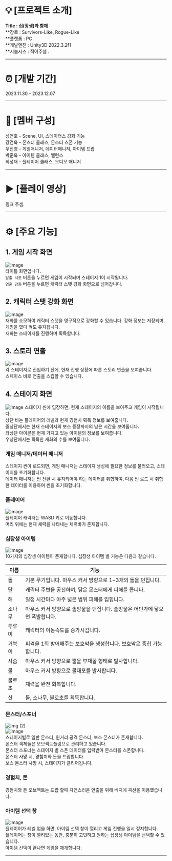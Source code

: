 # 💡 [프로젝트 소개]
**Title : 십(장생)과 함께** <br/>
**장르 : Survivors-Like, Rogue-Like <br/>
**플랫폼 : PC <br/>
**개발엔진 : Unity3D 2022.3.2f1  <br/>
**시놉시스 : 적어주셈 .

---

# ⏰ [개발 기간]
2023.11.30 - 2023.12.07

---

# 👥 [멤버 구성]
성연호 - Scene, UI, 스테이터스 강화 기능            <br/>
강건욱 - 몬스터 클래스, 몬스터 스폰 기능            <br/>
우진영 - 게임매니저, 데이터매니저, 아이템 드랍            <br/>
박준욱 - 아이템 클래스, 밸런스            <br/>
최성재 - 플레이어 클래스, 오디오 매니저            <br/>

---

# ▶️ [플레이 영상]
링크 주셈.


---

# ⚙ [주요 기능]

## 1. 게임 시작 화면
![image](https://github.com/chamhok/10JO_Roguelike_GAME/assets/148977728/7a057a7f-f904-4b52-8fbd-a87771963e2d) <br/>
타이틀 화면입니다. <br/>
`탈출 시도` 버튼을 누르면 게임이 시작되며 스테이지 1이 시작됩니다. <br/>
`영혼 강화` 버튼을 누르면 캐릭터 스탯 강화 화면으로 넘어갑니다. <br/>

## 2. 캐릭터 스탯 강화 화면
![image](https://github.com/chamhok/10JO_Roguelike_GAME/assets/148977728/5ce236b2-cb77-444d-a87e-8bf561332ad7) <br/>
재화를 소모하여 캐릭터 스탯을 영구적으로 강화할 수 있습니다. 강화 정보는 저장되며, 게임을 껐다 켜도 유지됩니다. <br/>
재화는 스테이지를 진행하며 획득합니다. <br/>

## 3. 스토리 연출
![image](https://github.com/chamhok/10JO_Roguelike_GAME/assets/148977728/63e00957-c292-400c-8278-24b47f424de6) <br/>
각 스테이지로 진입하기 전에, 현재 진행 상황에 따른 스토리 연출을 보여줍니다. <br/>
스페이스 바로 연출을 스킵할 수 있습니다. <br/>

## 4. 스테이지 화면
![image](https://github.com/chamhok/10JO_Roguelike_GAME/assets/148977728/ce7c2b3d-5fe6-4a26-89b0-2a235f2c1c95)
스테이지 씬에 입장하면, 현재 스테이지의 이름을 보여주고 게임이 시작됩니다. <br/>
상단 바는 플레이어의 레벨과 현재 경험치 획득 정보를 보여줍니다. <br/>
중상단에서는 현재 스테이지의 보스 등장까지의 남은 시간을 보여줍니다. <br/>
좌상단 아이콘은 현재 가지고 있는 아이템의 정보를 보여줍니다. <br/>
우상단에서는 획득한 재화의 수를 보여줍니다. <br/>

### 게임 매니저/데이터 매니저
스테이지 씬이 로드되면, 게임 매니저는 스테이지 생성에 필요한 정보를 불러오고, 스테이지를 초기화합니다. <br/>
데이터 매니저는 씬 전환 시 유지되어야 하는 데이터를 취합하여, 다음 씬 로드 시 취합한 데이터를 이용하여 씬을 초기화합니다. <br/>

### 플레이어
![image](https://github.com/chamhok/10JO_Roguelike_GAME/assets/148977728/67246bb3-b629-4618-a046-9e995045f983) <br/>
플레이어 캐릭터는 WASD 키로 이동합니다. <br/>
머리 위에는 현재 체력을 나타내는 체력바가 존재합니다. <br/>

### 십장생 아이템
![image](https://github.com/chamhok/10JO_Roguelike_GAME/assets/148977728/c5c0327b-3ae9-4094-8ca6-b041f7a8c0d5) <br/>
10가지의 십장생 아이템이 존재합니다. 십장생 아이템 별 기능은 다음과 같습니다. <br/>

| 이름 | 기능 |
|------|------|
|돌    |기본 무기입니다. 마우스 커서 방향으로 1~3개의 돌을 던집니다.|
|달    |캐릭터 주변을 공전하며, 닿은 몬스터에게 피해를 줍니다.|
|해    |일정 시간마다 아주 넓은 범위 피해를 입힙니다.|
|소나무|마우스 커서 방향으로 솔방울을 던집니다. 솔방울은 어딘가에 닿으면 폭발합니다.|
|두루미|캐릭터의 이동속도를 증가시킵니다.|
|거북이|피격을 1회 방어해주는 보호막을 생성합니다. 보호막은 중첩 가능합니다.|
|사슴  |마우스 커서 방향으로 뿔을 부채꼴 형태로 발사합니다.|
|물    |마우스 커서 방향으로 물대포를 발사합니다.|
|불로초|체력을 완전 회복합니다.|
|산    |돌, 소나무, 불로초를 획득합니다.|

### 몬스터/스포너
![img (2)](https://github.com/chamhok/10JO_Roguelike_GAME/assets/148977728/43ccdcb8-bc6d-4296-b273-f3ca397c8214) <br/>
![image](https://github.com/chamhok/10JO_Roguelike_GAME/assets/148977728/d65bf3a0-e59d-42c2-917f-ce57adb6a8fb) <br/>
스테이지별로 일반 몬스터, 원거리 공격 몬스터, 보스 몬스터가 존재합니다. <br/>
몬스터 객체들은 오브젝트풀링으로 관리하고 있습니다. <br/>
몬스터 스포너는 스테이지 별 스폰 데이터를 입력받아 몬스터를 스폰합니다. <br/>
몬스터 사망 시, 경험치와 돈을 드랍합니다. <br/>
보스 몬스터 사망 시, 스테이지가 클리어됩니다. <br/>

### 경험치, 돈
경험치와 돈 오브젝트는 드랍 할때 자연스러운 연출을 위해 베지에 곡선을 이용했습니다. <br/>

### 아이템 선택 창
![image](https://github.com/chamhok/10JO_Roguelike_GAME/assets/148977728/eebe8926-dbf5-4d2e-852c-a186a8f94b50) <br/>
플레이어가 레벨 업을 하면, 아이템 선택 창이 열리고 게임 진행을 일시 정지합니다. <br/>
플레이어는 창이 열려있는 동안, 충분히 고민하고 원하는 십장생 아이템을 선택할 수 있습니다. <br/>
아이템 선택이 끝나면 게임을 재개합니다. <br/>

---

